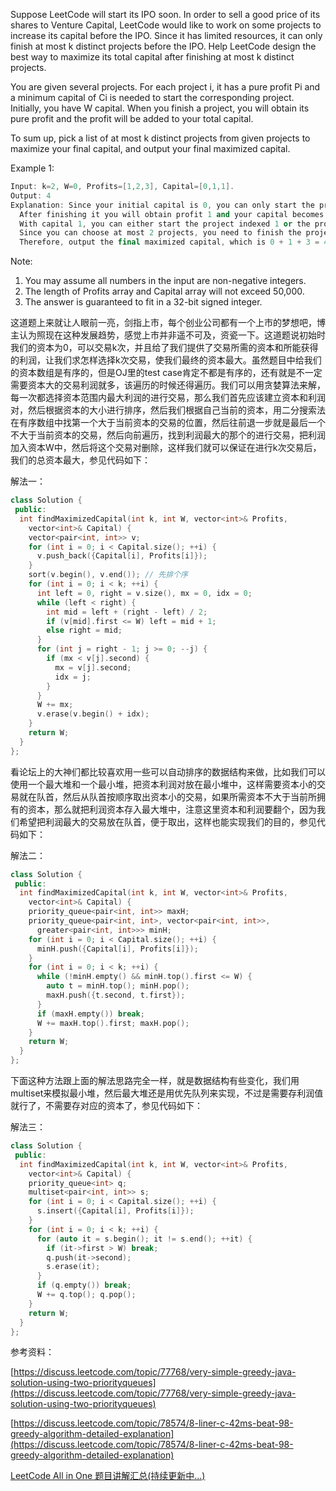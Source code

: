 Suppose LeetCode will start its IPO soon. In order to sell a good price of its shares to Venture Capital, LeetCode would like to work on some projects to increase its capital before the IPO. Since it has limited resources, it can only finish at most k distinct projects before the IPO. Help LeetCode design the best way to maximize its total capital after finishing at most k distinct projects.

You are given several projects. For each project i, it has a pure profit Pi and a minimum capital of Ci is needed to start the corresponding project. Initially, you have W capital. When you finish a project, you will obtain its pure profit and the profit will be added to your total capital.

To sum up, pick a list of at most k distinct projects from given projects to maximize your final capital, and output your final maximized capital.

Example 1:

```cpp
Input: k=2, W=0, Profits=[1,2,3], Capital=[0,1,1].
Output: 4
Explanation: Since your initial capital is 0, you can only start the project indexed 0.
  After finishing it you will obtain profit 1 and your capital becomes 1.
  With capital 1, you can either start the project indexed 1 or the project indexed 2.
  Since you can choose at most 2 projects, you need to finish the project indexed 2 to get the maximum capital.
  Therefore, output the final maximized capital, which is 0 + 1 + 3 = 4.
```

Note:

1. You may assume all numbers in the input are non-negative integers.
1. The length of Profits array and Capital array will not exceed 50,000.
1. The answer is guaranteed to fit in a 32-bit signed integer.

这道题上来就让人眼前一亮，剑指上市，每个创业公司都有一个上市的梦想吧，博主认为照现在这种发展趋势，感觉上市并非遥不可及，资瓷一下。这道题说初始时我们的资本为0，可以交易k次，并且给了我们提供了交易所需的资本和所能获得的利润，让我们求怎样选择k次交易，使我们最终的资本最大。虽然题目中给我们的资本数组是有序的，但是OJ里的test case肯定不都是有序的，还有就是不一定需要资本大的交易利润就多，该遍历的时候还得遍历。我们可以用贪婪算法来解，每一次都选择资本范围内最大利润的进行交易，那么我们首先应该建立资本和利润对，然后根据资本的大小进行排序，然后我们根据自己当前的资本，用二分搜索法在有序数组中找第一个大于当前资本的交易的位置，然后往前退一步就是最后一个不大于当前资本的交易，然后向前遍历，找到利润最大的那个的进行交易，把利润加入资本W中，然后将这个交易对删除，这样我们就可以保证在进行k次交易后，我们的总资本最大，参见代码如下：

解法一：

```cpp
class Solution {
 public:
  int findMaximizedCapital(int k, int W, vector<int>& Profits,
    vector<int>& Capital) {
    vector<pair<int, int>> v;
    for (int i = 0; i < Capital.size(); ++i) {
      v.push_back({Capital[i], Profits[i]});
    }
    sort(v.begin(), v.end()); // 先排个序
    for (int i = 0; i < k; ++i) {
      int left = 0, right = v.size(), mx = 0, idx = 0;
      while (left < right) {
        int mid = left + (right - left) / 2;
        if (v[mid].first <= W) left = mid + 1;
        else right = mid;
      }
      for (int j = right - 1; j >= 0; --j) {
        if (mx < v[j].second) {
          mx = v[j].second;
          idx = j;
        }
      }
      W += mx;
      v.erase(v.begin() + idx);
    }
    return W;
  }
};
```

看论坛上的大神们都比较喜欢用一些可以自动排序的数据结构来做，比如我们可以使用一个最大堆和一个最小堆，把资本利润对放在最小堆中，这样需要资本小的交易就在队首，然后从队首按顺序取出资本小的交易，如果所需资本不大于当前所拥有的资本，那么就把利润资本存入最大堆中，注意这里资本和利润要翻个，因为我们希望把利润最大的交易放在队首，便于取出，这样也能实现我们的目的，参见代码如下：

解法二：

```cpp
class Solution {
 public:
  int findMaximizedCapital(int k, int W, vector<int>& Profits,
    vector<int>& Capital) {
    priority_queue<pair<int, int>> maxH;
    priority_queue<pair<int, int>, vector<pair<int, int>>,
      greater<pair<int, int>>> minH;
    for (int i = 0; i < Capital.size(); ++i) {
      minH.push({Capital[i], Profits[i]});
    }
    for (int i = 0; i < k; ++i) {
      while (!minH.empty() && minH.top().first <= W) {
        auto t = minH.top(); minH.pop();
        maxH.push({t.second, t.first}); 
      }
      if (maxH.empty()) break;
      W += maxH.top().first; maxH.pop();
    }
    return W;
  }
};
```

下面这种方法跟上面的解法思路完全一样，就是数据结构有些变化，我们用multiset来模拟最小堆，然后最大堆还是用优先队列来实现，不过是需要存利润值就行了，不需要存对应的资本了，参见代码如下：

解法三：

```cpp
class Solution {
 public:
  int findMaximizedCapital(int k, int W, vector<int>& Profits,
    vector<int>& Capital) {
    priority_queue<int> q;
    multiset<pair<int, int>> s;
    for (int i = 0; i < Capital.size(); ++i) {
      s.insert({Capital[i], Profits[i]});
    }
    for (int i = 0; i < k; ++i) {
      for (auto it = s.begin(); it != s.end(); ++it) {
        if (it->first > W) break;
        q.push(it->second);
        s.erase(it);
      }
      if (q.empty()) break;
      W += q.top(); q.pop();
    }
    return W;
  }
};
```

参考资料：

[https://discuss.leetcode.com/topic/77768/very-simple-greedy-java-solution-using-two-priorityqueues](https://discuss.leetcode.com/topic/77768/very-simple-greedy-java-solution-using-two-priorityqueues)

[https://discuss.leetcode.com/topic/78574/8-liner-c-42ms-beat-98-greedy-algorithm-detailed-explanation](https://discuss.leetcode.com/topic/78574/8-liner-c-42ms-beat-98-greedy-algorithm-detailed-explanation)

[LeetCode All in One 题目讲解汇总(持续更新中...)](http://www.cnblogs.com/grandyang/p/4606334.html)
